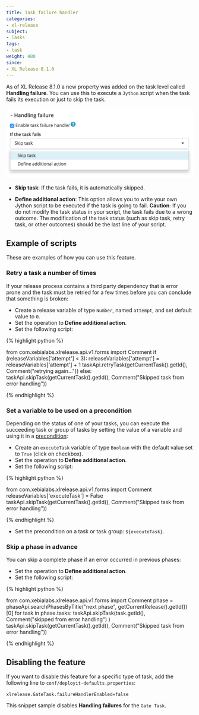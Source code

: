 ```yaml
---
title: Task failure handler
categories:
- xl-release
subject:
- Tasks
tags:
- task
weight: 480
since:
- XL Release 8.1.0
---
```


As of XL Release 8.1.0 a new property was added on the task level called **Handling failure**. You can use this to execute a `Jython` script when the task fails its execution or just to skip the task.

![Task attachments](/xl-release/images/task-failure-handler.png)

* **Skip task**: If the task fails, it is automatically skipped.

* **Define additional action**: This option allows you to write your own Jython script to be executed if the task is going to fail.
**Caution**: If you do not modify the task status in your script, the task fails due to a wrong outcome. The modification of the task status (such as skip task, retry task, or other outcomes) should be the last line of your script.

## Example of scripts

These are examples of how you can use this feature.

### Retry a task a number of times

If your release process contains a third party dependency that is error prone and the task must be retried for a few times before you can conclude that something is broken:

* Create a release variable of type `Number`, named `attempt`, and set default value to `0`.
* Set the operation to **Define additional action**.
* Set the following script:

{% highlight python %}

from com.xebialabs.xlrelease.api.v1.forms import Comment
if (releaseVariables['attempt'] < 3):
  releaseVariables['attempt'] = releaseVariables['attempt'] + 1
  taskApi.retryTask(getCurrentTask().getId(), Comment("retrying again..."))
else:
  taskApi.skipTask(getCurrentTask().getId(), Comment("Skipped task from error handling"))

{% endhighlight %}

### Set a variable to be used on a precondition

Depending on the status of one of your tasks, you can execute the succeeding task or group of tasks by setting the value of a variable and using it in a [precondition](/xl-release/how-to/set-a-precondition-on-a-task.html):

* Create an `executeTask` variable of type `Boolean` with the default value set to `True` (click on checkbox).
* Set the operation to **Define additional action**.
* Set the following script:

{% highlight python %}

from com.xebialabs.xlrelease.api.v1.forms import Comment
releaseVariables['executeTask'] = False
taskApi.skipTask(getCurrentTask().getId(), Comment("Skipped task from error handling"))

{% endhighlight %}

* Set the precondition on a task or task group: `${executeTask}`.

### Skip a phase in advance

You can skip a complete phase if an error occurred in previous phases:

* Set the operation to **Define additional action**.
* Set the following script:

{% highlight python %}

from com.xebialabs.xlrelease.api.v1.forms import Comment
phase = phaseApi.searchPhasesByTitle("next phase", getCurrentRelease().getId())[0]
for task in phase.tasks:
  taskApi.skipTask(task.getId(), Comment("skipped from error handling") )
taskApi.skipTask(getCurrentTask().getId(), Comment("Skipped task from error handling"))

{% endhighlight %}

## Disabling the feature

If you want to disable this feature for a specific type of task, add the following line to `conf/deployit-defaults.properties`:

    xlrelease.GateTask.failureHandlerEnabled=false

This snippet sample disables **Handling failures** for the `Gate Task`.
